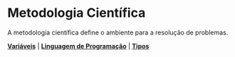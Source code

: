 # Metodologia Científica

A metodologia científica define o ambiente para a resolução de problemas.

**[Variáveis](variaveis.md)** \| **[Linguagem de Programação](/metodologia_cientifica/linguagem-de-programação.md)** \| [**Tipos**](/metodologia_cientifica/tipos.md)

